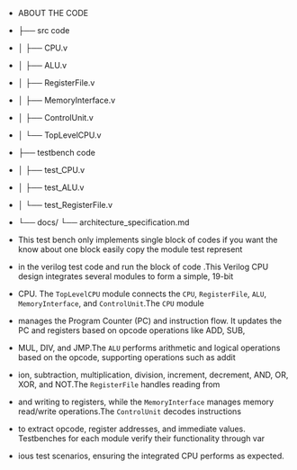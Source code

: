 * ABOUT THE CODE
* ├── src code
* │   ├── CPU.v
* │   ├── ALU.v
* │   ├── RegisterFile.v
* │   ├── MemoryInterface.v
* │   ├── ControlUnit.v
* │   └── TopLevelCPU.v
* ├── testbench code
* │   ├── test_CPU.v
* │   ├── test_ALU.v
* │   └── test_RegisterFile.v
* └── docs/
    └── architecture_specification.md

* This test bench only implements single block of codes if you want the know about one block easily copy the module test represent
* in the verilog test code and run the block of code .This Verilog CPU design integrates several modules to form a simple, 19-bit
* CPU. The `TopLevelCPU` module connects the `CPU`, `RegisterFile`, `ALU`, `MemoryInterface`, and `ControlUnit`.The `CPU` module
* manages the Program Counter (PC) and instruction flow. It updates the PC and registers based on opcode operations like ADD, SUB,
*  MUL, DIV, and JMP.The `ALU` performs arithmetic and logical operations based on the opcode, supporting operations such as addit
*  ion, subtraction, multiplication, division, increment, decrement, AND, OR, XOR, and NOT.The `RegisterFile` handles reading from
*  and writing to registers, while the `MemoryInterface` manages memory read/write operations.The `ControlUnit` decodes instructions
*   to extract opcode, register addresses, and immediate values. Testbenches for each module verify their functionality through var
*   ious test scenarios, ensuring the integrated CPU performs as expected.
